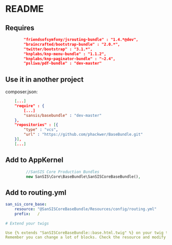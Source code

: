 # README

## Requires

```json
        "friendsofsymfony/jsrouting-bundle" : "1.4.*@dev",
        "braincrafted/bootstrap-bundle" : "2.0.*",
        "twitter/bootstrap" : "3.1.*",
        "knplabs/knp-menu-bundle" : "1.1.2",
        "knplabs/knp-paginator-bundle" : "~2.4",
        "psliwa/pdf-bundle" : "dev-master"
```
        
## Use it in another project

composer.json:
```json
    [...]
    "require" : {
        [...]
        "sansis/basebundle" : "dev-master"
    },
    "repositories" : [{
        "type" : "vcs",
        "url" : "https://github.com/phackwer/BaseBundle.git"
    }],
    [...]
```

## Add to AppKernel

```php
         //SanSIS Core Production Bundles
         new SanSIS\Core\BaseBundle\SanSISCoreBaseBundle(),
```

## Add to routing.yml

```yml
san_sis_core_base:
    resource: "@SanSISCoreBaseBundle/Resources/config/routing.yml"
    prefix:   /
    
# Extend your twigs

Use {% extends "SanSISCoreBaseBundle::base.html.twig" %} on your twig templates to work ok
Remember you can change a lot of blocks. Check the resource and modify the blocks you want.